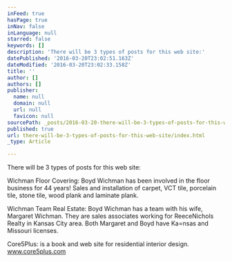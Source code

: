 ```yaml
---
inFeed: true
hasPage: true
inNav: false
inLanguage: null
starred: false
keywords: []
description: 'There will be 3 types of posts for this web site:'
datePublished: '2016-03-20T23:02:51.163Z'
dateModified: '2016-03-20T23:02:33.158Z'
title: ''
author: []
authors: []
publisher:
  name: null
  domain: null
  url: null
  favicon: null
sourcePath: _posts/2016-03-20-there-will-be-3-types-of-posts-for-this-web-site.md
published: true
url: there-will-be-3-types-of-posts-for-this-web-site/index.html
_type: Article

---
```

There will be 3 types of posts for this web site:

Wichman Floor Covering: Boyd Wichman has been involved in the floor business for 44 years! Sales and installation of carpet, VCT tile, porcelain tile, stone tile, wood plank and laminate plank.

Wichman Team Real Estate: Boyd Wichman has a team with his wife, Margaret Wichman. They are sales associates working for ReeceNichols Realty in Kansas City area. Both Margaret and Boyd have Ka=nsas and Missouri licenses.

Core5Plus: is a book and web site for residential interior design. www.core5plus.com